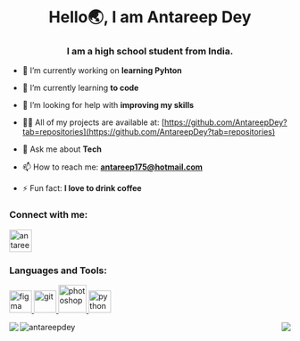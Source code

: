 <h1 align="center">Hello🌏, I am Antareep Dey</h1>
<h3 align="center">I am a high school student from India.</h3>

- 🔭 I’m currently working on **learning Pyhton**

- 🌱 I’m currently learning **to code**

- 🤝 I’m looking for help with **improving my skills**

- 👨‍💻 All of my projects are available at: [https://github.com/AntareepDey?tab=repositories](https://github.com/AntareepDey?tab=repositories)

- 💬 Ask me about **Tech**

- 📫 How to reach me: **antareep175@hotmail.com** 

- ⚡ Fun fact: **I love to drink coffee**

<h3 align="left">Connect with me:</h3>
<p align="left">
<a href="https://www.youtube.com/c/antareep dey" target="blank"><img align="center" src="https://img.icons8.com/color/144/000000/youtube-play.png" alt="antareep dey" height="40" width="40" /></a>
</p>

<h3 align="left">Languages and Tools:</h3>
<p align="left"> <a href="https://www.figma.com/" target="_blank"> <img src="https://www.vectorlogo.zone/logos/figma/figma-icon.svg" alt="figma" width="40" height="40"/> </a> <a href="https://git-scm.com/" target="_blank"> <img src="https://www.vectorlogo.zone/logos/git-scm/git-scm-icon.svg" alt="git" width="40" height="40"/> </a> <a href="https://www.photoshop.com/en" target="_blank"> <img src="https://img.icons8.com/fluent/144/000000/adobe-photoshop.png" alt="photoshop" width="50" height="50"/> </a> <a href="https://www.python.org" target="_blank"> <img src="https://devicons.github.io/devicon/devicon.git/icons/python/python-original.svg" alt="python" width="40" height="40"/> </a>
</p>

<a href="https://github.com/AntareepDey/github-readme-stats">
  <img align="left" src="https://github-readme-stats.vercel.app/api/top-langs?username=antareepdey&show_icons=true&hide_border=true&theme=dracula" />
</a>
<a href="https://github.com/AntareepDey/convoychat">
  <img align="right" src="https://github-readme-stats.vercel.app/api?username=antareepdey&show_icons=true&theme=tokyonight&hide_border=true" />
</a>

<p>
  <img align="left" src="https://github-readme-streak-stats.herokuapp.com/?user=antareepdey&theme=highcontrast" alt="antareepdey" />
</p>
